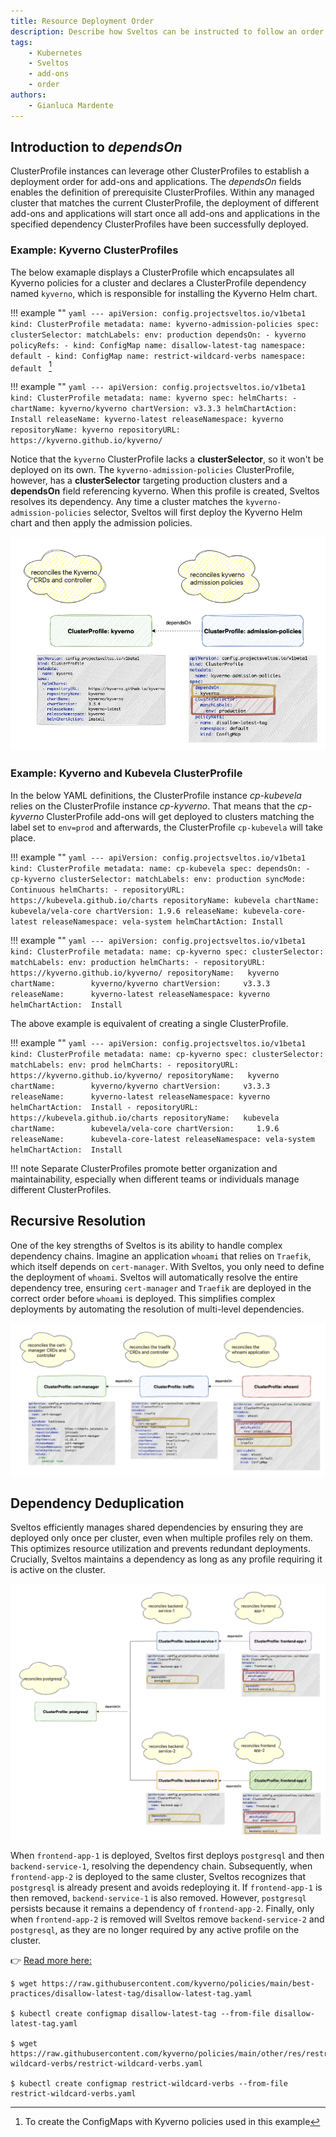 ```yaml
---
title: Resource Deployment Order
description: Describe how Sveltos can be instructed to follow an order when deploying resources
tags:
    - Kubernetes
    - Sveltos
    - add-ons
    - order
authors:
    - Gianluca Mardente
---
```


## Introduction to _dependsOn_

ClusterProfile instances can leverage other ClusterProfiles to establish a deployment order for add-ons and applications. The *dependsOn* fields enables the definition of prerequisite ClusterProfiles. Within any managed cluster that matches the current ClusterProfile, the deployment of different add-ons and applications will start once all add-ons and applications in the specified dependency ClusterProfiles have been successfully deployed.

### Example: Kyverno ClusterProfiles

The below examaple displays a ClusterProfile which encapsulates all Kyverno policies for a cluster and declares a ClusterProfile dependency named `kyverno`, which is responsible for installing the Kyverno Helm chart.

!!! example ""
    ```yaml
    ---
      apiVersion: config.projectsveltos.io/v1beta1
      kind: ClusterProfile
      metadata:
        name: kyverno-admission-policies
      spec:
        clusterSelector:
          matchLabels:
            env: production
        dependsOn:
        - kyverno
        policyRefs:
        - kind: ConfigMap
          name: disallow-latest-tag
          namespace: default
        - kind: ConfigMap
          name: restrict-wildcard-verbs
          namespace: default
    ```
[^1]

!!! example ""
    ```yaml
      ---
      apiVersion: config.projectsveltos.io/v1beta1
      kind: ClusterProfile
      metadata:
        name: kyverno
      spec:
        helmCharts:
        - chartName: kyverno/kyverno
          chartVersion: v3.3.3
          helmChartAction: Install
          releaseName: kyverno-latest
          releaseNamespace: kyverno
          repositoryName: kyverno
          repositoryURL: https://kyverno.github.io/kyverno/
    ```

Notice that the `kyverno` ClusterProfile lacks a **clusterSelector**, so it won't be deployed on its own. The `kyverno-admission-policies` ClusterProfile, however, has a **clusterSelector** targeting production clusters and a **dependsOn** field referencing kyverno. When this profile is created, Sveltos resolves its dependency. Any time a cluster matches the `kyverno-admission-policies` selector, Sveltos will first deploy the Kyverno Helm chart and then apply the admission policies.

![Dependencies](../assets/kyverno-dependencies.png)

### Example: Kyverno and Kubevela ClusterProfile

In the below YAML definitions, the ClusterProfile instance *cp-kubevela* relies on the ClusterProfile instance *cp-kyverno*. That means that the *cp-kyverno* ClusterProfile add-ons will get deployed to clusters matching the label set to `env=prod` and afterwards, the ClusterProfile `cp-kubevela` will take place.

!!! example ""
    ```yaml
    ---
    apiVersion: config.projectsveltos.io/v1beta1
    kind: ClusterProfile
    metadata:
      name: cp-kubevela
    spec:
      dependsOn:
      - cp-kyverno
      clusterSelector:
        matchLabels:
          env: production
      syncMode: Continuous
      helmCharts:
      - repositoryURL: https://kubevela.github.io/charts
        repositoryName: kubevela
        chartName: kubevela/vela-core
        chartVersion: 1.9.6
        releaseName: kubevela-core-latest
        releaseNamespace: vela-system
        helmChartAction: Install
    ```

!!! example ""
    ```yaml
    ---
    apiVersion: config.projectsveltos.io/v1beta1
    kind: ClusterProfile
    metadata:
      name: cp-kyverno
    spec:
      clusterSelector:
        matchLabels:
          env: production
      helmCharts:
      - repositoryURL:    https://kyverno.github.io/kyverno/
        repositoryName:   kyverno
        chartName:        kyverno/kyverno
        chartVersion:     v3.3.3
        releaseName:      kyverno-latest
        releaseNamespace: kyverno
        helmChartAction:  Install
    ```

The above example is equivalent of creating a single ClusterProfile.

!!! example ""
    ```yaml
    ---
    apiVersion: config.projectsveltos.io/v1beta1
    kind: ClusterProfile
    metadata:
      name: cp-kyverno
    spec:
      clusterSelector:
        matchLabels:
          env: prod
      helmCharts:
      - repositoryURL:    https://kyverno.github.io/kyverno/
        repositoryName:   kyverno
        chartName:        kyverno/kyverno
        chartVersion:     v3.3.3
        releaseName:      kyverno-latest
        releaseNamespace: kyverno
        helmChartAction:  Install
      - repositoryURL:    https://kubevela.github.io/charts
        repositoryName:   kubevela
        chartName:        kubevela/vela-core
        chartVersion:     1.9.6
        releaseName:      kubevela-core-latest
        releaseNamespace: vela-system
        helmChartAction:  Install
    ```

!!! note
    Separate ClusterProfiles promote better organization and maintainability, especially when different teams or individuals manage different ClusterProfiles.


## Recursive Resolution

One of the key strengths of Sveltos is its ability to handle complex dependency chains. Imagine an application `whoami` that relies on `Traefik`, which itself depends on `cert-manager`. With Sveltos, you only need to define the deployment of `whoami`. Sveltos will automatically resolve the entire dependency tree, ensuring `cert-manager` and `Traefik` are deployed in the correct order before `whoami` is deployed. This simplifies complex deployments by automating the resolution of multi-level dependencies.

![Recursive Resolution](../assets/dependency-chain.png)

## Dependency Deduplication

Sveltos efficiently manages shared dependencies by ensuring they are deployed only once per cluster, even when multiple profiles rely on them. This optimizes resource utilization and prevents redundant deployments. Crucially, Sveltos maintains a dependency as long as any profile requiring it is active on the cluster.

![Dependency Deduplication](../assets/dependency-deduplication.png)

When `frontend-app-1` is deployed, Sveltos first deploys `postgresql` and then `backend-service-1`, resolving the dependency chain. Subsequently, when `frontend-app-2` is deployed to the same cluster, Sveltos recognizes that `postgresql` is already present and avoids redeploying it. If `frontend-app-1` is then removed, `backend-service-1` is also removed. However, `postgresql` persists because it remains a dependency of `frontend-app-2`. Finally, only when `frontend-app-2` is removed will Sveltos remove `backend-service-2` and `postgresql`, as they are no longer required by any active profile on the cluster.

👉 [Read more here:](https://github.com/gianlucam76/devops-tutorial/tree/main/application-dependencies)


[^1]: To create the ConfigMaps with Kyverno policies used in this example
```
$ wget https://raw.githubusercontent.com/kyverno/policies/main/best-practices/disallow-latest-tag/disallow-latest-tag.yaml

$ kubectl create configmap disallow-latest-tag --from-file disallow-latest-tag.yaml

$ wget https://raw.githubusercontent.com/kyverno/policies/main/other/res/restrict-wildcard-verbs/restrict-wildcard-verbs.yaml

$ kubectl create configmap restrict-wildcard-verbs --from-file restrict-wildcard-verbs.yaml
```
